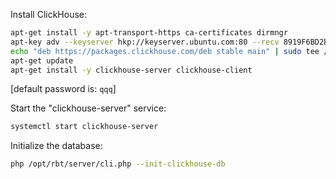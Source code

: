 Install ClickHouse:

```bash
apt-get install -y apt-transport-https ca-certificates dirmngr
apt-key adv --keyserver hkp://keyserver.ubuntu.com:80 --recv 8919F6BD2B48D754
echo "deb https://packages.clickhouse.com/deb stable main" | sudo tee /etc/apt/sources.list.d/clickhouse.list
apt-get update
apt-get install -y clickhouse-server clickhouse-client
```

[default password is: ```qqq```]

Start the "clickhouse-server" service:

```bash
systemctl start clickhouse-server
```

Initialize the database:

```bash
php /opt/rbt/server/cli.php --init-clickhouse-db
```

